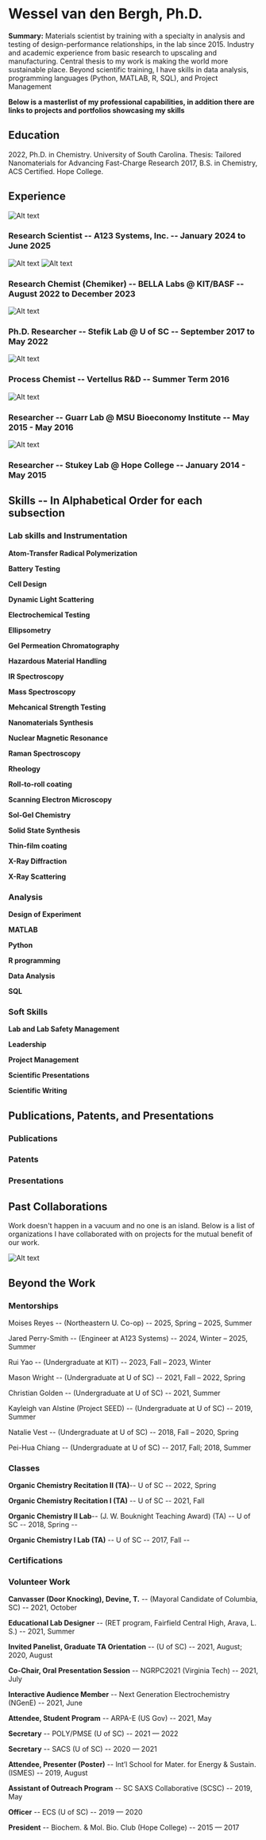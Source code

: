 # Wessel van den Bergh, Ph.D.

**Summary:** Materials scientist by training with a specialty in analysis and testing of design-performance relationships, in the lab since 2015. Industry and academic experience from basic research to upscaling and manufacturing. Central thesis to my work is making the world more sustainable place. Beyond scientific training, I have skills in data analysis, programming languages (Python, MATLAB, R, SQL), and Project Management

**Below is a masterlist of my professional capabilities, in addition there are links to projects and portfolios showcasing my skills**

## Education
2022, Ph.D. in Chemistry. University of South Carolina. Thesis: Tailored Nanomaterials for Advancing Fast-Charge Research
2017, B.S. in Chemistry, ACS Certified. Hope College.

## Experience
![Alt text](https://github.com/w-van-den-Bergh/image-repository/blob/main/org-logos/a123.jpeg)
### Research Scientist -- A123 Systems, Inc. -- January 2024 to June 2025

![Alt text](https://raw.githubusercontent.com/w-van-den-Bergh/image-repository/refs/heads/main/org-logos/0_qfsz82ot6meKIT_logo_1000x1000.avif?token=GHSAT0AAAAAADG736ZEHGWHFRW7OJMPWQX22DNIV6A)
![Alt text](https://raw.githubusercontent.com/w-van-den-Bergh/image-repository/refs/heads/main/org-logos/basf-light-blue%2016x9.avif?token=GHSAT0AAAAAADG736ZFDDRUSSFXO7DJALSW2DNITUA)
### Research Chemist (Chemiker) -- BELLA Labs @ KIT/BASF -- August 2022 to December 2023

![Alt text](https://raw.githubusercontent.com/w-van-den-Bergh/image-repository/refs/heads/main/org-logos/usc.avif?token=GHSAT0AAAAAADG736ZE3WUUE6RFP5NDUDLW2DNIUXQ)
### Ph.D. Researcher -- Stefik Lab @ U of SC -- September 2017 to May 2022

![Alt text](https://raw.githubusercontent.com/w-van-den-Bergh/image-repository/refs/heads/main/org-logos/Vertellus-Logo-2_Color-TM-TL.avif?token=GHSAT0AAAAAADG736ZFSBU4IHDE3GOOXWXY2DNISGQ)
### Process Chemist -- Vertellus R&D -- Summer Term 2016

![Alt text](https://raw.githubusercontent.com/w-van-den-Bergh/image-repository/refs/heads/main/org-logos/msu_logo.avif?token=GHSAT0AAAAAADG736ZFOUSKVA2IRTBWVR722DNITEA)
### Researcher -- Guarr Lab @ MSU Bioeconomy Institute -- May 2015 - May 2016

![Alt text](https://raw.githubusercontent.com/w-van-den-Bergh/image-repository/refs/heads/main/org-logos/hope.avif?token=GHSAT0AAAAAADG736ZE4XLCGN4ZNVKPJRNQ2DNIS5Q)
### Researcher -- Stukey Lab @ Hope College -- January 2014 - May 2015

## Skills -- In Alphabetical Order for each subsection
### Lab skills and Instrumentation
**Atom-Transfer Radical Polymerization**

**Battery Testing**

**Cell Design**

**Dynamic Light Scattering**

**Electrochemical Testing**

**Ellipsometry**

**Gel Permeation Chromatography**

**Hazardous Material Handling**

**IR Spectroscopy**

**Mass Spectroscopy**

**Mehcanical Strength Testing**

**Nanomaterials Synthesis**

**Nuclear Magnetic Resonance**

**Raman Spectroscopy**

**Rheology**

**Roll-to-roll coating**

**Scanning Electron Microscopy**

**Sol-Gel Chemistry**

**Solid State Synthesis**

**Thin-film coating**

**X-Ray Diffraction**

**X-Ray Scattering**


### Analysis
**Design of Experiment**

**MATLAB**

**Python**

**R programming**

**Data Analysis**

**SQL**


### Soft Skills
**Lab and Lab Safety Management**

**Leadership**

**Project Management**

**Scientific Presentations**

**Scientific Writing**

## Publications, Patents, and Presentations
### Publications

### Patents

### Presentations

## Past Collaborations
Work doesn't happen in a vacuum and no one is an island. Below is a list of organizations I have collaborated with on projects for the mutual benefit of our work.

![Alt text](https://github.com/w-van-den-Bergh/image-repository/blob/main/org-logos/master_img.png)

## Beyond the Work
### Mentorships
Moises Reyes -- (Northeastern U. Co-op) -- 2025, Spring – 2025, Summer

Jared Perry-Smith -- (Engineer at A123 Systems) -- 2024, Winter – 2025, Summer

Rui Yao -- (Undergraduate at KIT) -- 2023, Fall – 2023, Winter

Mason Wright -- (Undergraduate at U of SC) -- 2021, Fall – 2022, Spring

Christian Golden -- (Undergraduate at U of SC) -- 2021, Summer

Kayleigh van Alstine (Project SEED) -- (Undergraduate at U of SC) -- 2019, Summer

Natalie Vest -- (Undergraduate at U of SC) -- 2018, Fall – 2020, Spring

Pei-Hua Chiang -- (Undergraduate at U of SC) -- 2017, Fall; 2018, Summer



### Classes
**Organic Chemistry Recitation II (TA)**-- 
U of SC -- 
2022, Spring

**Organic Chemistry Recitation I (TA)** -- 
U of SC --
2021, Fall

**Organic Chemistry II Lab**--
(J. W. Bouknight Teaching Award) (TA) --
U of SC --
2018, Spring --

**Organic Chemistry I Lab (TA)** --
U of SC --
2017, Fall --

### Certifications

### Volunteer Work
**Canvasser (Door Knocking), Devine, T.** --
(Mayoral Candidate of Columbia, SC) --
2021, October

**Educational Lab Designer** --
(RET program, Fairfield Central High, Arava, L. S.) --
2021, Summer

**Invited Panelist, Graduate TA Orientation** --
(U of SC) --
2021, August; 2020, August  

**Co-Chair, Oral Presentation Session** --
NGRPC2021 (Virginia Tech) --
2021, July

**Interactive Audience Member** --
Next Generation Electrochemistry (NGenE) --
2021, June

**Attendee, Student Program** --
ARPA-E (US Gov) --
2021, May

**Secretary** --
POLY/PMSE (U of SC) --
2021 — 2022

**Secretary** --
SACS (U of SC) --
2020 — 2021

**Attendee, Presenter (Poster)** --
Int’l School for Mater. for Energy & Sustain. (ISMES) --
2019, August

**Assistant of Outreach Program** --
SC SAXS Collaborative (SCSC) --
2019, May

**Officer** --
ECS (U of SC) --
2019 — 2020

**President** --
Biochem. & Mol. Bio. Club (Hope College) --
2015 — 2017






